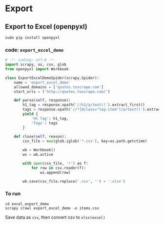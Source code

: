 # Export

## Export to Excel (openpyxl)

```shell
sudo pip install openpyxl
```

### code: `export_excel_demo`

```python
# -*- coding: utf-8 -*-
import scrapy, os, csv, glob
from openpyxl import Workbook

class ExportExcelDemoSpider(scrapy.Spider):
    name = 'export_excel_demo'
    allowed_domains = ['quotes.toscrape.com']
    start_urls = ['http://quotes.toscrape.com/']

    def parse(self, response):
        h1_tag = response.xpath('//h1/a/text()').extract_first()
        tags = response.xpath('//*[@class="tag-item"]/a/text()').extract()
        yield {
            'H1 Tag': h1_tag,
            'Tags': tags
        }
    
    def close(self, reason):
        csv_file = max(glob.iglob('*.csv'), key=os.path.getctime)

        wb = Workbook()
        ws = wb.active

        with open(csv_file, 'r') as f:
            for row in csv.reader(f):
                ws.append(row)

        wb.save(csv_file.replace('.csv', '') + '.xlsx')

```

### To run

```shell
cd excel_export_demo
scrapy crawl export_excel_demo -o items.csv
```

Save data as `csv`, then convert csv to `xlsx(excel)`

